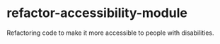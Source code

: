 # refactor-accessibility-module
Refactoring code to make it more accessible to people with disabilities.
